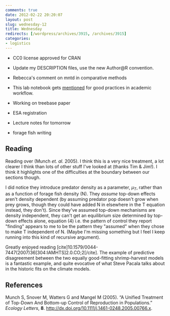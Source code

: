 ```yaml
---
comments: true
date: 2012-02-22 20:20:07
layout: post
slug: wednesday-12
title: Wednesday
redirects: [/wordpress/archives/3915, /archives/3915]
categories:
- logistics
---
```






	
  * CC0 license approved for CRAN

	
  * Update my DESCRIPTION files, use the new Author@R convention.

	
  * Rebecca's comment on mntd in comparative methods

	
  * This lab notebook gets [mentioned](http://academia.stackexchange.com/questions/83/good-practices-for-organizing-notes) for good practices in academic workflow.

	
  * Working on treebase paper

	
  * ESA registration

	
  * Lecture notes for tomorrow

	
  * forage fish writing





##  Reading 



Reading over (Munch _et. al._ 2005).  I think this is a very nice treatment, a lot clearer I think than lots of other stuff I've looked at (thanks Tim & Jim!). I think it highlights one of the difficulties at the boundary between our sections though. 

I did notice they introduce predator density as a parameter, $\mu_T$, rather than as a function of forage fish density (N).  They *assume* top-down effects aren't density dependent (by assuming predator pop doesn't grow when prey grows, though they could have added N in elsewhere in the T equation instead, they don't).  Since they've assumed top-down mechanisms are density independent, they can't get an equilibrium size determined by top-down effects alone, equation (4) i.e. the pattern of control they report "finding" appears to me to be the pattern they "assumed" when they chose to make T independent of N.  (Maybe I'm missing something but I feel I keep running into this kind of recursive argument).


Greatly enjoyed reading [cite]10.1579/0044-7447(2007)36[304:IAMHTS]2.0.CO;2[/cite]. The example of predictive disagreement between the two equally good-fitting shrimp-harvest models is a fantastic example, and quite evocative of what Steve Pacala talks about in the historic fits on the climate models.  
## References

<p>Munch S, Snover M, Watters G and Mangel M (2005).
&ldquo;A Unified Treatment of Top-Down And Bottom-up Control of Reproduction in Populations.&rdquo;
<EM>Ecology Letters</EM>, <B>8</B>.
<a href="http://dx.doi.org/10.1111/j.1461-0248.2005.00766.x">http://dx.doi.org/10.1111/j.1461-0248.2005.00766.x</a>.

